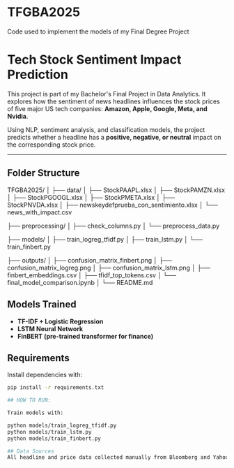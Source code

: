 # TFGBA2025
Code used to implement the models of my Final Degree Project

# Tech Stock Sentiment Impact Prediction

This project is part of my Bachelor's Final Project in Data Analytics. It explores how the sentiment of news headlines influences the stock prices of five major US tech companies: **Amazon, Apple, Google, Meta, and Nvidia**.

Using NLP, sentiment analysis, and classification models, the project predicts whether a headline has a **positive, negative, or neutral** impact on the corresponding stock price.

---

## Folder Structure

TFGBA2025/
│
├── data/
│   ├── StockPAAPL.xlsx
│   ├── StockPAMZN.xlsx
│   ├── StockPGOOGL.xlsx
│   ├── StockPMETA.xlsx
│   ├── StockPNVDA.xlsx
│   ├── newskeydefprueba_con_sentimiento.xlsx
│   └── news_with_impact.csv



├── preprocessing/
│   ├── check_columns.py
│   └── preprocess_data.py



├── models/
│   ├── train_logreg_tfidf.py
│   ├── train_lstm.py
│   └── train_finbert.py



├── outputs/
│   ├── confusion_matrix_finbert.png
│   ├── confusion_matrix_logreg.png
│   ├── confusion_matrix_lstm.png
│   ├── finbert_embeddings.csv
│   ├── tfidf_top_tokens.csv
│   └── final_model_comparison.ipynb
│
└── README.md

## Models Trained

- **TF-IDF + Logistic Regression**
- **LSTM Neural Network**
- **FinBERT (pre-trained transformer for finance)**

## Requirements

Install dependencies with:

```bash
pip install -r requirements.txt

## HOW TO RUN:

Train models with:

python models/train_logreg_tfidf.py
python models/train_lstm.py
python models/train_finbert.py

## Data Sources
All headline and price data collected manually from Bloomberg and Yahoo Finance (2023).
